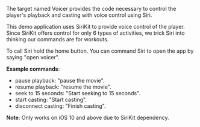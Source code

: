 The target named Voicer provides the code necessary to control the player's playback and casting with voice control using Siri.

This demo application uses SiriKit to provide voice control of the player. Since SiriKit offers control for only 6 types of activities, we trick Siri into thinking our commands are for workouts.

To call Siri hold the home button. You can command Siri to open the app by saying "open voicer".

**Example commands**:

- pause playback: "pause the movie". 
- resume playback: "resume the movie".
- seek to 15 seconds: "Start seeking to 15 seconds".
- start casting: "Start casting".
- disconnect casting: "Finish casting".

**Note**: Only works on iOS 10 and above due to SiriKit dependency.
